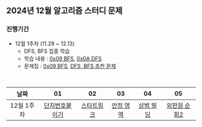 ## 2024년 12월 알고리즘 스터디 문제

### 진행기간
- 12월 1주차 (11.29 ~ 12.13)
    - DFS, BFS 집중 학습
    - 학습 내용 : [0x09 BFS](https://blog.encrypted.gg/941), [0x0A DFS](https://blog.encrypted.gg/942)
    - 문제집 : [0x09 BFS](https://github.com/encrypted-def/basic-algo-lecture/blob/master/workbook/0x09.md), [DFS, BFS 추천 문제](https://www.acmicpc.net/workbook/view/1833)

<br />

| 날짜 | 01 | 02 | 03 | 04 | 05 |
| :---: | :---: | :---: | :---: | :---: | :---: |
| 12월 1주차 | [단지번호붙이기](https://www.acmicpc.net/problem/2667) | [스타트링크](https://www.acmicpc.net/problem/5014) | [안정 영역](https://www.acmicpc.net/problem/2468) | [상범 빌딩](https://www.acmicpc.net/problem/6593) | [외판원 순회2](https://www.acmicpc.net/problem/10971) |
